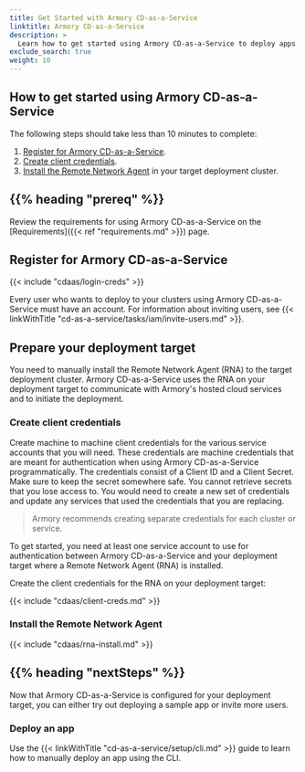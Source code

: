 ```yaml
---
title: Get Started with Armory CD-as-a-Service
linktitle: Armory CD-as-a-Service
description: >
  Learn how to get started using Armory CD-as-a-Service to deploy apps to your Kubernetes clusters.
exclude_search: true
weight: 10
---
```


## How to get started using Armory CD-as-a-Service

The following steps should take less than 10 minutes to complete:

1. [Register for Armory CD-as-a-Service](#register-for-armory-cd-as-a-service).
1. [Create client credentials](#create-client-credentials).
1. [Install the Remote Network Agent](#install-the-rna) in your target deployment cluster.

## {{% heading "prereq" %}}

Review the requirements for using Armory CD-as-a-Service on the [Requirements]({{< ref "requirements.md" >}}) page.

## Register for Armory CD-as-a-Service

{{< include "cdaas/login-creds" >}}

Every user who wants to deploy to your clusters using Armory CD-as-a-Service must have an account. For information about inviting users, see {{< linkWithTitle "cd-as-a-service/tasks/iam/invite-users.md" >}}.

## Prepare your deployment target

You need to manually install the Remote Network Agent (RNA) to the target deployment cluster. Armory CD-as-a-Service uses the RNA on your deployment target to communicate with Armory's hosted cloud services and to initiate the deployment.

### Create client credentials

Create machine to machine client credentials for the various service accounts that you will need. These credentials are machine credentials that are meant for authentication when using Armory CD-as-a-Service programmatically. The credentials consist of a Client ID and a Client Secret. Make sure to keep the secret somewhere safe. You cannot retrieve secrets that you lose access to. You would need to create a new set of credentials and update any services that used the credentials that you are replacing.

> Armory recommends creating separate credentials for each cluster or service.

To get started, you need at least one service account to use for authentication between Armory CD-as-a-Service and your deployment target where a Remote Network Agent (RNA) is installed.

Create the client credentials for the RNA on your deployment target:

{{< include "cdaas/client-creds.md" >}}

</details>

### Install the Remote Network Agent

{{< include "cdaas/rna-install.md" >}}

## {{%  heading "nextSteps" %}}

Now that Armory CD-as-a-Service is configured for your deployment target, you can either try out deploying a sample app or invite more users.

### Deploy an app

Use the {{< linkWithTitle "cd-as-a-service/setup/cli.md" >}} guide to learn how to manually deploy an app using the CLI.
